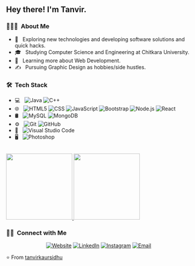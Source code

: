 

<h2> Hey there! I'm Tanvir.</h2>

<h3> 👨🏻‍💻 &nbsp;About Me </h3>

- 🤔 &nbsp; Exploring new technologies and developing software solutions and quick hacks.
- 🎓 &nbsp; Studying Computer Science and Engineering at Chitkara University.
- 🌱 &nbsp; Learning more about Web Development.
- ✍️ &nbsp; Pursuing Graphic Design as hobbies/side hustles.

<h3> 🛠 &nbsp;Tech Stack</h3>

- 💻 &nbsp;
  ![Java](https://img.shields.io/badge/-Java-333333?style=flat&logo=Java&logoColor=007396)
  ![C++](https://img.shields.io/badge/C++-333333?style=flat&logo=C%2B%2B&logoColor=00599C)
- 🌐 &nbsp;
  ![HTML5](https://img.shields.io/badge/-HTML5-333333?style=flat&logo=HTML5)
  ![CSS](https://img.shields.io/badge/-CSS-333333?style=flat&logo=CSS3&logoColor=1572B6)
  ![JavaScript](https://img.shields.io/badge/-JavaScript-333333?style=flat&logo=javascript)
  ![Bootstrap](https://img.shields.io/badge/-Bootstrap-333333?style=flat&logo=bootstrap&logoColor=563D7C)
  ![Node.js](https://img.shields.io/badge/-Node.js-333333?style=flat&logo=node.js)
  ![React](https://img.shields.io/badge/-React-333333?style=flat&logo=react)
- 🛢 &nbsp;
  ![MySQL](https://img.shields.io/badge/-MySQL-333333?style=flat&logo=mysql)
  ![MongoDB](https://img.shields.io/badge/-MongoDB-333333?style=flat&logo=mongodb)
- ⚙️ &nbsp;
  ![Git](https://img.shields.io/badge/-Git-333333?style=flat&logo=git)
  ![GitHub](https://img.shields.io/badge/-GitHub-333333?style=flat&logo=github)
- 🔧 &nbsp;
  ![Visual Studio Code](https://img.shields.io/badge/-Visual%20Studio%20Code-333333?style=flat&logo=visual-studio-code&logoColor=007ACC)
- 🖥 &nbsp;
  ![Photoshop](https://img.shields.io/badge/-Photoshop-333333?style=flat&logo=adobe-photoshop)

<br/>

<a href="https://github.com/tanvirkaursidhu">
  <img height="180em" src="https://github-readme-stats.vercel.app/api?username=tanvirkaursidhu&theme=buefy&show_icons=true" />
  <img height="180em" src="https://github-readme-stats.vercel.app/api/top-langs/?username=tanvirkaursidhu&theme=buefy&layout=compact" />
</a>

<br/>

<h3> 🤝🏻 &nbsp;Connect with Me </h3>

<p align="center">
<a href="https://www.tanvirksidhu.weebly.com"><img alt="Website" src="https://img.shields.io/badge/Website-www.tanvirksidhu.weebly.com-blue?style=flat-square&logo=google-chrome"></a>
<a href="https://www.linkedin.com/in/tanvir-kaur-21b879189/"><img alt="LinkedIn" src="https://img.shields.io/badge/LinkedIn-Tanvir Kaur-blue?style=flat-square&logo=linkedin"></a>
<a href="https://www.instagram.com/iamtanusidhu/"><img alt="Instagram" src="https://img.shields.io/badge/Instagram-iamtanusidhu_-blue?style=flat-square&logo=instagram"></a>
<a href="mailto:tanvir0887.cse19@chitkara.edu.in"><img alt="Email" src="https://img.shields.io/badge/Email-tanvir0887.cse19@chitkara.edu-blue?style=flat-square&logo=gmail"></a>
</p>

⭐️ From [tanvirkaursidhu](https://github.com/tanvirkaursidhu)
